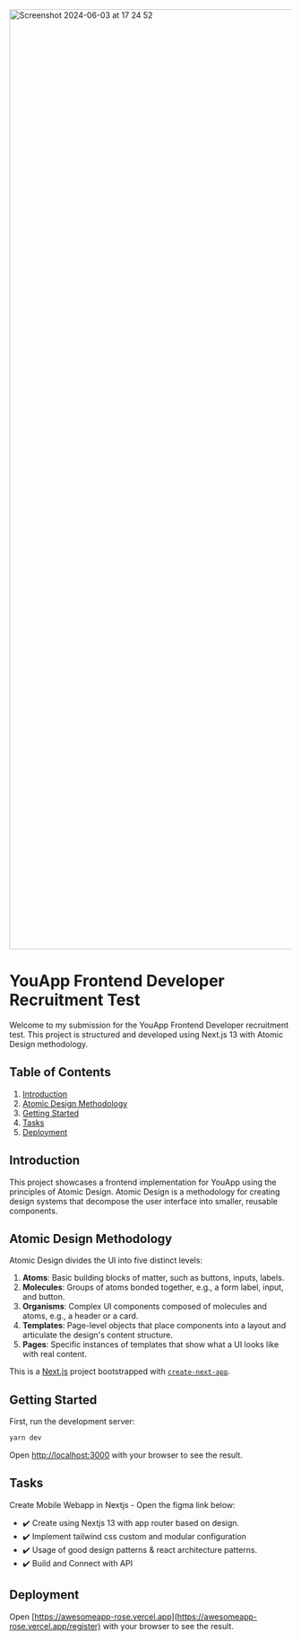

<img width="1675" alt="Screenshot 2024-06-03 at 17 24 52" src="https://github.com/Teguh010/awesomeapp/assets/49009268/43e54a45-2d4d-40ac-8db7-6e9b2c08d37e">



# YouApp Frontend Developer Recruitment Test

Welcome to my submission for the YouApp Frontend Developer recruitment test. This project is structured and developed using Next.js 13 with Atomic Design methodology.

## Table of Contents

1. [Introduction](#introduction)
2. [Atomic Design Methodology](#atomic-design-methodology)
3. [Getting Started](#getting-started)
4. [Tasks](#tasks)
5. [Deployment](#deployment)

## Introduction

This project showcases a frontend implementation for YouApp using the principles of Atomic Design. Atomic Design is a methodology for creating design systems that decompose the user interface into smaller, reusable components.

## Atomic Design Methodology

Atomic Design divides the UI into five distinct levels:

1. **Atoms**: Basic building blocks of matter, such as buttons, inputs, labels.
2. **Molecules**: Groups of atoms bonded together, e.g., a form label, input, and button.
3. **Organisms**: Complex UI components composed of molecules and atoms, e.g., a header or a card.
4. **Templates**: Page-level objects that place components into a layout and articulate the design's content structure.
5. **Pages**: Specific instances of templates that show what a UI looks like with real content.



This is a [Next.js](https://nextjs.org/) project bootstrapped with [`create-next-app`](https://github.com/vercel/next.js/tree/canary/packages/create-next-app).

## Getting Started

First, run the development server:

```bash
yarn dev
```

Open [http://localhost:3000](http://localhost:3000) with your browser to see the result.


## Tasks
Create Mobile Webapp in Nextjs - Open the figma link below:
- :heavy_check_mark: Create using Nextjs 13 with app router based on design.
- :heavy_check_mark: Implement tailwind css custom and modular configuration
- :heavy_check_mark: Usage of good design patterns & react architecture patterns.
- :heavy_check_mark: Build and Connect with API


## Deployment
Open [https://awesomeapp-rose.vercel.app](https://awesomeapp-rose.vercel.app/register) with your browser to see the result.
